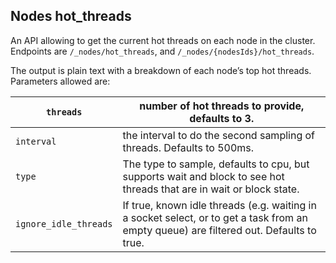 ## Nodes hot_threads

An API allowing to get the current hot threads on each node in the cluster. Endpoints are `/_nodes/hot_threads`, and `/_nodes/{nodesIds}/hot_threads`.

The output is plain text with a breakdown of each node’s top hot threads. Parameters allowed are:

`threads`| number of hot threads to provide, defaults to 3.     
---|---    
`interval`| the interval to do the second sampling of threads. Defaults to 500ms.     
`type`| The type to sample, defaults to cpu, but supports wait and block to see hot threads that are in wait or block state.     
`ignore_idle_threads`| If true, known idle threads (e.g. waiting in a socket select, or to get a task from an empty queue) are filtered out. Defaults to true. 
